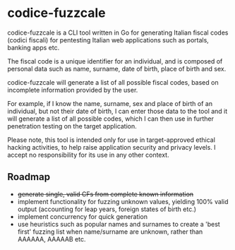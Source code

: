 
# codice-fuzzcale

codice-fuzzcale is a CLI tool written in Go for generating Italian fiscal codes (codici fiscali) for pentesting Italian web applications such as portals, banking apps etc. 

The fiscal code is a unique identifier for an individual, and is composed of personal data such as name, surname, date of birth, place of birth and sex. 

codice-fuzzcale will generate a list of all possible fiscal codes, based on incomplete information provided by the user. 

For example, if I know the name, surname, sex and place of birth of an individual, but not their date of birth, I can enter those data to the tool and it will generate a list of all possible codes, which I can then use in further penetration testing on the target application. 

Please note, this tool is intended only for use in target-approved ethical hacking activities, to help raise application security and privacy levels. I accept no responsibility for its use in any other context.

## Roadmap
- <s>generate single, valid CFs from complete known information</s>
- implement functionality for fuzzing unknown values, yielding 100% valid output (accounting for leap years, foreign states of birth etc.)
- implement concurrency for quick generation
- use heuristics such as popular names and surnames to create a 'best first' fuzzing list when name/surname are unknown, rather than AAAAAA, AAAAAB etc. 
